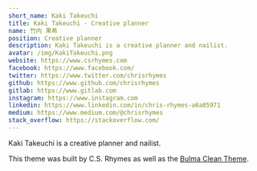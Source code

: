 ```yaml
---
short_name: Kaki Takeuchi
title: Kaki Takeuchi - Creative planner
name: 竹内 果希
position: Creative planner
description: Kaki Takeuchi is a creative planner and nailist.
avatar: /img/KakiTakeuchi.png
website: https://www.csrhymes.com
facebook: https://www.facebook.com/
twitter: https://www.twitter.com/chrisrhymes
github: https://www.github.com/chrisrhymes
gitlab: https://www.gitlab.com
instagram: https://www.instagram.com
linkedin: https://www.linkedin.com/in/chris-rhymes-a6a85971
medium: https://www.medium.com/@chrisrhymes
stack_overflow: https://stackoverflow.com/
---
```

Kaki Takeuchi is a creative planner and nailist.

This theme was built by C.S. Rhymes as well as the [Bulma Clean Theme](https://www.csrhymes.com/bulma-clean-theme). 
